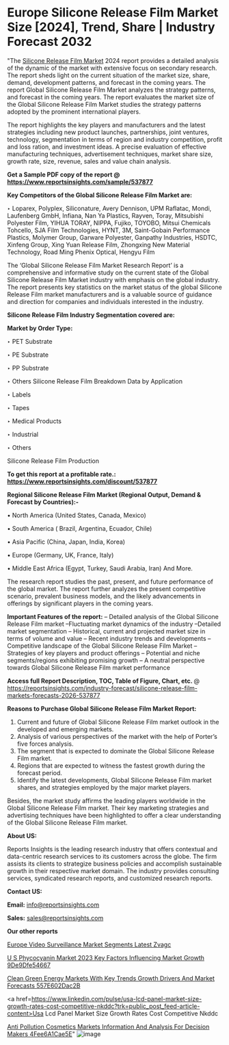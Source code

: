 # Europe Silicone Release Film Market Size [2024], Trend, Share | Industry Forecast 2032

"The <a href=https://www.reportsinsights.com/sample/537877>Silicone Release Film Market</a> 2024 report provides a detailed analysis of the dynamic of the market with extensive focus on secondary research. The report sheds light on the current situation of the market size, share, demand, development patterns, and forecast in the coming years. The report Global Silicone Release Film Market analyzes the strategy patterns, and forecast in the coming years. The report evaluates the market size of the Global Silicone Release Film Market studies the strategy patterns adopted by the prominent international players.

The report highlights the key players and manufacturers and the latest strategies including new product launches, partnerships, joint ventures, technology, segmentation in terms of region and industry competition, profit and loss ration, and investment ideas. A precise evaluation of effective manufacturing techniques, advertisement techniques, market share size, growth rate, size, revenue, sales and value chain analysis.

<strong>Get a Sample PDF copy of the report @ <a href=https://www.reportsinsights.com/sample/537877 style=color:#0000ff;>https://www.reportsinsights.com/sample/537877</a></strong>

<strong>Key Competitors of the Global Silicone Release Film Market are:</strong>

‣ Loparex, Polyplex, Siliconature, Avery Dennison, UPM Raflatac, Mondi, Laufenberg GmbH, Infiana, Nan Ya Plastics, Rayven, Toray, Mitsubishi Polyester Film, YIHUA TORAY, NIPPA, Fujiko, TOYOBO, Mitsui Chemicals Tohcello, SJA Film Technologies, HYNT, 3M, Saint-Gobain Performance Plastics, Molymer Group, Garware Polyester, Ganpathy Industries, HSDTC, Xinfeng Group, Xing Yuan Release Film, Zhongxing New Material Technology, Road Ming Phenix Optical, Hengyu Film

The ‘Global Silicone Release Film Market Research Report’ is a comprehensive and informative study on the current state of the Global Silicone Release Film Market industry with emphasis on the global industry. The report presents key statistics on the market status of the global Silicone Release Film market manufacturers and is a valuable source of guidance and direction for companies and individuals interested in the industry.

<strong>Silicone Release Film Industry Segmentation covered are:</strong>

<strong>Market by Order Type: </strong>


‣ PET Substrate

‣ PE Substrate

‣ PP Substrate

‣ Others
Silicone Release Film Breakdown Data by Application

‣ Labels

‣ Tapes

‣ Medical Products

‣ Industrial

‣ Others

Silicone Release Film Production

<strong>To get this report at a profitable rate.: <a href=https://www.reportsinsights.com/discount/537877 style=color:#0000ff;>https://www.reportsinsights.com/discount/537877</a></strong>

<strong>Regional Silicone Release Film Market (Regional Output, Demand &amp; Forecast by Countries):-</strong>

• North America (United States, Canada, Mexico)

• South America ( Brazil, Argentina, Ecuador, Chile)

• Asia Pacific (China, Japan, India, Korea)

• Europe (Germany, UK, France, Italy)

• Middle East Africa (Egypt, Turkey, Saudi Arabia, Iran) And More.

The research report studies the past, present, and future performance of the global market. The report further analyzes the present competitive scenario, prevalent business models, and the likely advancements in offerings by significant players in the coming years.

<strong>Important Features of the report:</strong>
– Detailed analysis of the Global Silicone Release Film market
–Fluctuating market dynamics of the industry
–Detailed market segmentation
– Historical, current and projected market size in terms of volume and value
– Recent industry trends and developments
– Competitive landscape of the Global Silicone Release Film Market
– Strategies of key players and product offerings
– Potential and niche segments/regions exhibiting promising growth
– A neutral perspective towards Global Silicone Release Film market performance

<strong>Access full Report Description, TOC, Table of Figure, Chart, etc. </strong>@   <a href=https://reportsinsights.com/industry-forecast/silicone-release-film-markets-forecasts-2026-537877 style=color:#0000ff;>https://reportsinsights.com/industry-forecast/silicone-release-film-markets-forecasts-2026-537877</a>

<strong>Reasons to Purchase Global Silicone Release Film Market Report:</strong>
1. Current and future of Global Silicone Release Film market outlook in the developed and emerging markets.
2. Analysis of various perspectives of the market with the help of Porter’s five forces analysis.
3. The segment that is expected to dominate the Global Silicone Release Film market.
4. Regions that are expected to witness the fastest growth during the forecast period.
5. Identify the latest developments, Global Silicone Release Film market shares, and strategies employed by the major market players.

Besides, the market study affirms the leading players worldwide in the Global Silicone Release Film market. Their key marketing strategies and advertising techniques have been highlighted to offer a clear understanding of the Global Silicone Release Film market.

<strong><strong>About US</strong>:</strong>

Reports Insights is the leading research industry that offers contextual and data-centric research services to its customers across the globe. The firm assists its clients to strategize business policies and accomplish sustainable growth in their respective market domain. The industry provides consulting services, syndicated research reports, and customized research reports.

<strong>Contact US:</strong>

<p class=><b>Email:</b> <a href=mailto:info@reportsinsights.com>info@reportsinsights.com</a></p>
<p class=><b>Sales:</b> <a href=mailto:sales@reportsinsights.com>sales@reportsinsights.com</a></p>

<strong>Our other reports</strong>

<a href=https://www.linkedin.com/pulse/europe-video-surveillance-market-segments-latest-zvagc/>Europe Video Surveillance Market Segments Latest Zvagc</a>

<a href=https://medium.com/@g65914336/u-s-phycocyanin-market-2023-key-factors-influencing-market-growth-9de9dfe54667>U S Phycocyanin Market 2023 Key Factors Influencing Market Growth 9De9Dfe54667</a>

<a href=https://medium.com/@sakshideshmukh994/clean-green-energy-markets-with-key-trends-growth-drivers-and-market-forecasts-557e602dac2b>Clean Green Energy Markets With Key Trends Growth Drivers And Market Forecasts 557E602Dac2B</a>

<a href=https://www.linkedin.com/pulse/usa-lcd-panel-market-size-growth-rates-cost-competitive-nkddc?trk=public_post_feed-article-content>Usa Lcd Panel Market Size Growth Rates Cost Competitive Nkddc</a>

<a href=https://medium.com/@reportinsights.ja/anti-pollution-cosmetics-markets-information-and-analysis-for-decision-makers-4fee6a1cae5e>Anti Pollution Cosmetics Markets Information And Analysis For Decision Makers 4Fee6A1Cae5E</a>"
![image](https://github.com/Reportsinsights123/RIgrowth/assets/158415881/ce879e58-b72b-46ef-9acd-d8efdea5a34e)

